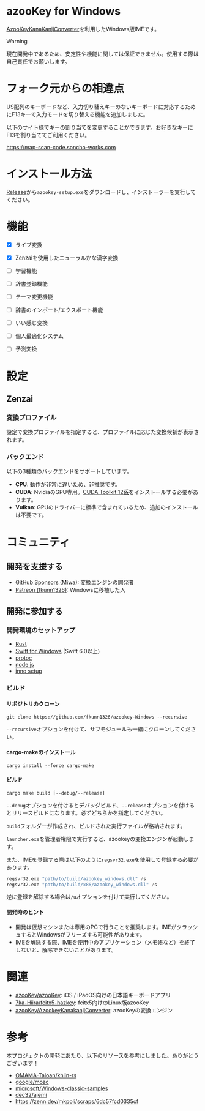# azooKey for Windows

[AzooKeyKanaKanjiConverter](https://github.com/azooKey/AzooKeyKanaKanjiConverter)を利用したWindows版IMEです。

> [!WARNING]
> 現在開発中であるため、安定性や機能に関しては保証できません。使用する際は自己責任でお願いします。

# フォーク元からの相違点
US配列のキーボードなど、入力切り替えキーのないキーボードに対応するためにF13キーで入力モードを切り替える機能を追加しました。

以下のサイト様でキーの割り当てを変更することができます。お好きなキーにF13を割り当ててご利用ください。

https://map-scan-code.soncho-works.com


# インストール方法
[Release](https://github.com/Stella2211/azooKey-Windows/releases)から`azookey-setup.exe`をダウンロードし、インストーラーを実行してください。

# 機能

- [x] ライブ変換
- [x] Zenzaiを使用したニューラルかな漢字変換

- [ ] 学習機能
- [ ] 辞書登録機能
- [ ] テーマ変更機能
- [ ] 辞書のインポート/エクスポート機能
- [ ] いい感じ変換
- [ ] 個人最適化システム
- [ ] 予測変換

# 設定

## Zenzai

### 変換プロファイル
設定で変換プロファイルを指定すると、プロファイルに応じた変換候補が表示されます。

### バックエンド
以下の3種類のバックエンドをサポートしています。

- **CPU**: 動作が非常に遅いため、非推奨です。
- **CUDA**: NvidiaのGPU専用。[CUDA Toolkit 12系](https://developer.nvidia.com/cuda-downloads)をインストールする必要があります。
- **Vulkan**: GPUのドライバーに標準で含まれているため、追加のインストールは不要です。

# コミュニティ

## 開発を支援する
- [GitHub Sponsors (Miwa)](https://github.com/sponsors/ensan-hcl): 変換エンジンの開発者
- [Patreon (fkunn1326)](https://www.patreon.com/c/fkunn1326): Windowsに移植した人

## 開発に参加する

### 開発環境のセットアップ

- [Rust](https://www.rust-lang.org/tools/install)
- [Swift for Windows](https://www.swift.org/install/windows/) (Swift 6.0以上)
- [protoc](https://protobuf.dev/installation/) 
- [node.js](https://nodejs.org/en/download/)
- [inno setup](https://jrsoftware.org/isinfo.php)

### ビルド

#### リポジトリのクローン
```
git clone https://github.com/fkunn1326/azookey-Windows --recursive
```
`--recursive`オプションを付けて、サブモジュールも一緒にクローンしてください。

#### cargo-makeのインストール
```
cargo install --force cargo-make
```

#### ビルド
```
cargo make build [--debug/--release]
```
`--debug`オプションを付けるとデバッグビルド、`--release`オプションを付けるとリリースビルドになります。必ずどちらかを指定してください。

`build`フォルダーが作成され、ビルドされた実行ファイルが格納されます。

`launcher.exe`を管理者権限で実行すると、azookeyの変換エンジンが起動します。

また、IMEを登録する際は以下のように`regsvr32.exe`を使用して登録する必要があります。
```c
regsvr32.exe "path/to/build/azookey_windows.dll" /s
regsvr32.exe "path/to/build/x86/azookey_windows.dll" /s
```
逆に登録を解除する場合は`/u`オプションを付けて実行してください。

#### 開発時のヒント
- 開発は仮想マシンまたは専用のPCで行うことを推奨します。IMEがクラッシュするとWindowsがフリーズする可能性があります。
- IMEを解除する際、IMEを使用中のアプリケーション（メモ帳など）を終了しないと、解除できないことがあります。

# 関連

- [azooKey/azooKey](https://github.com/azooKey/azooKey): iOS / iPadOS向けの日本語キーボードアプリ
- [7ka-Hiira/fcitx5-hazkey](https://github.com/7ka-Hiira/fcitx5-hazkey): fcitx5向けのLinux版azooKey
- [azooKey/AzookeyKanakanjiConverter](https://github.com/azooKey/AzooKeyKanaKanjiConverter): azooKeyの変換エンジン

# 参考
本プロジェクトの開発にあたり、以下のリソースを参考にしました。ありがとうございます！
- [OMAMA-Taioan/khiin-rs](https://github.com/OMAMA-Taioan/khiin-rs/tree/master/windows)
- [google/mozc](https://github.com/google/mozc/tree/master/src/win32/tip)
- [microsoft/Windows-classic-samples](https://github.com/microsoft/Windows-classic-samples/tree/main/Samples/Win7Samples/winui/input/tsf/textservice)
- [dec32/ajemi](https://github.com/dec32/ajemi)
- https://zenn.dev/mkpoli/scraps/6dc57fcd0335cf
